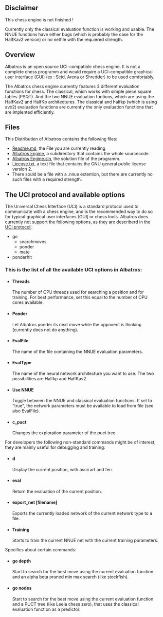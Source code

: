 ## Disclaimer

This chess engine is not finished !


Currently only the classical evaluation function is working and usable. The NNUE functions have either bugs (which is probably the case for the HalfKav2 version) or no netfile with the requiered strength.

## Overview

Albatros is an open source UCI-compatible chess engine. It is not a complete chess programm and would require a UCI-compatible graphical user interface (GUI) (ex : Scid, Arena or Shredder) to be used comfortably.

The Albatros chess engine currently features 3 different evaluation functions for chess. The classical, which works with simple piece square tables (PSQT). And the two NNUE evaluation funtions, which are using the HalfKav2 and HalfKp architectures. The classical and halfkp (which is using avx2) evaluation functions are currently the only evaluation functions that are implented efficiently.

## Files

This Distribution of Albatros contains the following files:

* [Readme.md](https://github.com/PiIsRational/Albatros/blob/master/README.md), the File you are currently reading.
* [Albatros Engine](https://github.com/PiIsRational/Albatros/tree/master/Albatros%20Engine), a subdirectory that contains the whole sourcecode.
* [Albatros Engine.sln](https://github.com/PiIsRational/Albatros/blob/master/Albatros%20Engine.sln), the solution file of the programm.
* [License.txt](https://github.com/PiIsRational/Albatros/blob/master/LICENSE), a text file that contains the GNU general public license version 2.
* There sould be a file with a .nnue extention, but there are currently no such files with a required strength.

## The UCI protocol and available options

The Universal Chess Interface (UCI) is a standard protocol used to communicate with a chess engine, and is the recommended way to do so for typical graphical user interfaces (GUI) or chess tools. Albatros does currently not support the following options, as they are describerd in the [UCI protocoll](https://www.shredderchess.com/download/div/uci.zip):

 * go
   * searchmoves
   * ponder
   * mate
 * ponderhit

### This is the list of all the available UCI options in Albatros:

 * #### Threads
   The number of CPU threads used for searching a position and for training. For best performance, set this equal to the number of CPU cores available.
   
 * #### Ponder 
   Let Albatros ponder its next move while the opponent is thinking (currently does not do anything).
   
 * #### EvalFile
   The name of the file containing the NNUE evaluation parameters.
   
 * #### EvalType
   The name of the neural network architecture you want to use. The two possibilities are Halfkp and HalfKav2.
   
 * #### Use NNUE
   Toggle between the NNUE and classical evaluation functions. If set to "true",
   the network parameters must be available to load from file (see also EvalFile).
   
 * #### c_puct
   Changes the exploration parameter of the puct tree.
   
For developers the following non-standard commands might be of interest, they are mainly useful for debugging and training:

  * #### d
    Display the current position, with ascii art and fen.
    
  * #### eval
    Return the evaluation of the current position.
    
  * #### export_net [filename]
    Exports the currently loaded network of the current network type to a file.
    
  * #### Training
    Starts to train the current NNUE net with the current training parameters.
    
Specifics about certain commands:

  * #### go depth 
    Start to search for the best move using the current evaluation function and an alpha beta pruned min max search (like stockfish).
    
  * #### go nodes 
    Start to search for the best move using the current evaluation function and a PUCT tree (like Leela chess zero), that uses the classical evaluation  function as a     predictor.  
